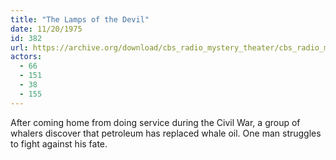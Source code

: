 ```yaml
---
title: "The Lamps of the Devil"
date: 11/20/1975
id: 382
url: https://archive.org/download/cbs_radio_mystery_theater/cbs_radio_mystery_theater-0351-0400.zip/cbs_radio_mystery_theater-0351-0400%2Fcbsrmt_0382_the_lamps_of_the_devil.mp3
actors:
  - 66
  - 151
  - 38
  - 155
---
```

After coming home from doing service during the Civil War, a group of whalers discover that petroleum has replaced whale oil. One man struggles to fight against his fate.